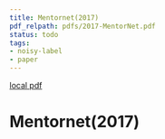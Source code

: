 ```yaml
---
title: Mentornet(2017)
pdf_relpath: pdfs/2017-MentorNet.pdf
status: todo
tags:
- noisy-label
- paper
---
```


[local pdf](../../../pdfs/2017-MentorNet.pdf)

# Mentornet(2017)
